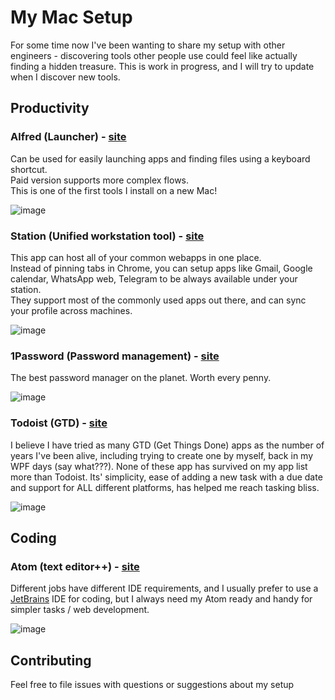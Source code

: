 # My Mac Setup
For some time now I've been wanting to share my setup with other engineers - discovering tools other people use could feel like actually finding a hidden treasure.
This is work in progress, and I will try to update when I discover new tools.

## Productivity
### Alfred (Launcher) - [site](https://www.alfredapp.com/)
Can be used for easily launching apps and finding files using a keyboard shortcut.  
Paid version supports more complex flows.  
This is one of the first tools I install on a new Mac!

![image](https://user-images.githubusercontent.com/7040645/42423578-23ea938c-8305-11e8-9cef-e2a39bd639a4.png)

### Station (Unified workstation tool) - [site](https://getstation.com/)
This app can host all of your common webapps in one place.  
Instead of pinning tabs in Chrome, you can setup apps like Gmail, Google calendar, WhatsApp web, Telegram to be always available under your station.  
They support most of the commonly used apps out there, and can sync your profile across machines.

![image](https://user-images.githubusercontent.com/7040645/42423657-9144e2ce-8306-11e8-99c7-1a752d770741.png)

### 1Password (Password management) - [site](https://1password.com/)
The best password manager on the planet. Worth every penny.

![image](https://user-images.githubusercontent.com/7040645/42434883-61854b4e-835d-11e8-8314-b3902324a055.png)

### Todoist (GTD) - [site](https://todoist.com/)
I believe I have tried as many GTD (Get Things Done) apps as the number of years I've been alive, including trying to create one by myself, back in my WPF days (say what???). None of these app has survived on my app list more than Todoist. Its' simplicity, ease of adding a new task with a due date and support for ALL different platforms, has helped me reach tasking bliss.

![image](https://user-images.githubusercontent.com/7040645/42423801-05e4f55e-8309-11e8-8bc3-d5c514316b56.png)

## Coding
### Atom (text editor++) - [site](https://atom.io/)
Different jobs have different IDE requirements, and I usually prefer to use a [JetBrains](http://jetbrains.com/) IDE for coding, but I always need my Atom ready and handy for simpler tasks / web development.

![image](https://user-images.githubusercontent.com/7040645/42434654-a7443eac-835c-11e8-8e9d-9d4df3a4cabc.png)

## Contributing
Feel free to file issues with questions or suggestions about my setup
